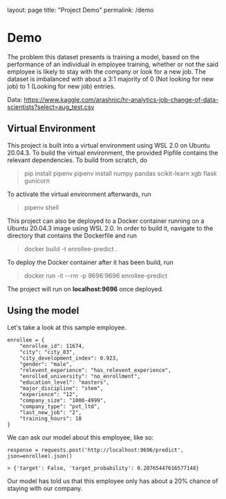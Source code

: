 layout: page
title: "Project Demo"
permalink: /demo

# Demo

The problem this dataset presents is training a model, based on the performance of an individual in employee training, whether or not the said employee is likely to stay with the company or look for a new job. The dataset is imbalanced with about a 3:1 majority of 0 (Not looking for new job) to 1 (Looking for new job) entries.

Data: https://www.kaggle.com/arashnic/hr-analytics-job-change-of-data-scientists?select=aug_test.csv

## **Virtual Environment**
This project is built into a virtual environment using WSL 2.0 on Ubuntu 20.04.3. To build the virtual environment, the provided Pipfile contains the relevant dependencies. To build from scratch, do  

> pip install pipenv
> pipenv install numpy pandas scikit-learn xgb flask gunicorn

To activate the virtual environment afterwards, run 

> pipenv shell

This project can also be deployed to a Docker container running on a Ubuntu 20.04.3 image using WSL 2.0. In order to build it, navigate to the directory that contains the Dockerfile and run

> docker build -t enrollee-predict .

To deploy the Docker container after it has been build, run

> docker run -it --rm -p 9696:9696 enrollee-predict

The project will run on **localhost:9696** once deployed.

## Using the model

Let's take a look at this sample employee.
```
enrollee = {
    "enrollee_id": 11674,
    "city": "city_83",
    "city_development_index": 0.923,
    "gender": "male",
    "relevent_experience": "has_relevent_experience",
    "enrolled_university": "no_enrollment",
    "education_level": "masters",
    "major_discipline": "stem",
    "experience": "12",
    "company_size": "1000-4999",
    "company_type": "pvt_ltd",
    "last_new_job": "2",
    "training_hours": 18
}
```
We can ask our model about this employee, like so:
```
response = requests.post('http://localhost:9696/predict', json=enrollee).json()

> {'target': False, 'target_probability': 0.20765447616577148}
```
Our model has told us that this employee only has about a 20% chance of staying with our company.

